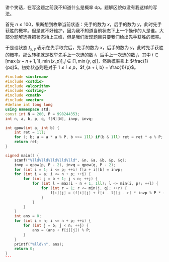 讲个笑话，在写这题之前我不知道什么是概率 dp。题解区貌似没有我这样的写法。

首先 $n \le 100$，果断想到枚举当前状态：先手的数为 $x$，后手的数为 $y$，此时先手获胜的概率。但是这不好维护，因为我不知道当前状态下上一个操作的人是谁。大部分题解选择把状态抬上三维，但是我们发现题目只要我们给出先手获胜的概率。

于是设状态 $f_{x, y}$ 表示在先手取完后，先手的数为 $x$，后手的数为 $y$，此时先手获胜的概率。那么转移就是枚举先手上一次选的数 $i$，后手上一次选的数 $j$，其中 $i \in [\max(x - n + 1, 1), \min(x, p)], j \in [1, \min(y, q)]$，然后概率乘上 $\frac{1}{pq}$。初始状态则是对于 $1 \le i \le p$，$f_{a + i, b} = \frac{1}{p}$。

````cpp
#include <iostream>
#include <cstdio>
#include <algorithm>
#include <cstring>
#include <cmath>
#include <vector>
#define int long long
using namespace std;
const int N = 200, P = 998244353;
int n, a, b, p, q, f[N][N], invp, invq;

int qpow(int a, int b) {
    int ret = 1ll;
    for (; b; a = a * a % P, b >>= 1ll) if(b & 1ll) ret = ret * a % P;
    return ret;
}

signed main() {
    scanf("%lld%lld%lld%lld%lld", &n, &a, &b, &p, &q);
    invp = qpow(p, P - 2), invq = qpow(q, P - 2);
    for (int i = 1; i <= p; ++i) f[a + i][b] = invp;
    for (int i = a; i <= n + p; ++i) {
        for (int j = b + 1; j < n; ++j) {
            for (int l = max(i - n + 1, 1ll); l <= min(i, p); ++l) {
                for (int r = 1; r <= min(j, q); ++r) {
                    f[i][j] = (f[i][j] + f[i - l][j - r] * invp % P * invq % P) % P;
                }
            }
        }
    }
    int ans = 0;
    for (int i = n; i <= n + p; ++i) {
        for (int j = b; j < n; ++j) {
            ans = (ans + f[i][j]) % P;
        }
    }
    printf("%lld\n", ans);
    return 0;
}
```
````

